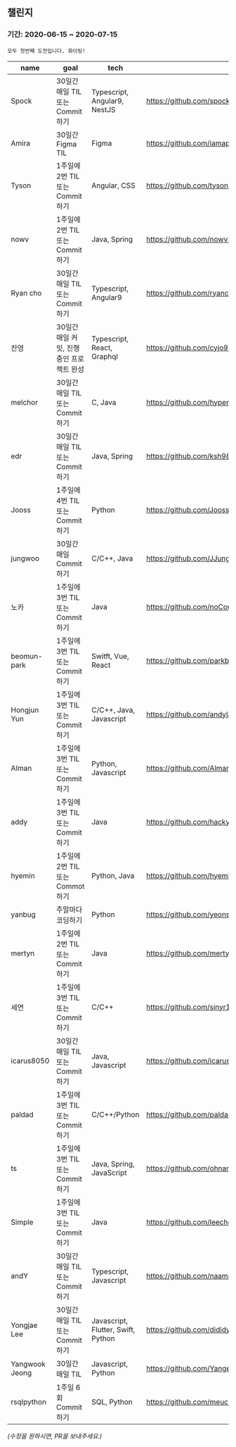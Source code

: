 ## 챌린지

### 기간: 2020-06-15 ~ 2020-07-15
    모두 첫번째 도전입니다. 화이팅!

| name | goal | tech | repo |
| ---- | ---- | ---- | ---- |
Spock | 30일간 매일 TIL 또는 Commit 하기 | Typescript, Angular9, NestJS | https://github.com/spock-mark1/til |
Amira | 30일간 Figma  TIL | Figma | https://github.com/iamappple/hello-world |
Tyson | 1주일에 2번 TIL 또는 Commit하기 | Angular, CSS | https://github.com/tyson444/TIL |
nowv | 1주일에 2번 TIL 또는 Commit하기 | Java, Spring | https://github.com/nowv30/SpringInActionTIL.git |
Ryan cho | 30일간 매일 TIL 또는 Commit 하기 | Typescript, Angular9 | https://github.com/ryancho/til |
찬영 | 30일간 매일 커밋, 진행중인 프로젝트 완성 | Typescript, React, Graphql | https://github.com/cyjo9603/chanyeong |
melchor | 30일간 매일 TIL 또는 Commit 하기 | C, Java | https://github.com/hypernova1/TIL |
edr | 30일간 매일 TIL 또는 Commit하기 | Java, Spring | https://github.com/ksh9891 |
Jooss | 1주일에 4번 TIL 또는 Commit하기 | Python | https://github.com/Jooss287/Development-log |
jungwoo | 30일간 매일 Commit하기 | C/C++, Java | https://github.com/JJungwoo |
노카 | 1주일에 3번 TIL 또는 Commit 하기 | Java | https://github.com/noCountJun |
beomun-park | 1주일에 3번 TIL 또는 Commit 하기 | Switft, Vue, React | https://github.com/parkbeomun/TIL |
Hongjun Yun | 1주일에 3번 TIL 또는 Commit 하기 | C/C++, Java, Javascript | https://github.com/andylang8445/2020_TIL_Project |
Alman | 1주일에 3번 TIL 또는 Commit 하기 | Python, Javascript | https://github.com/AlmanIsland/HelloIsland |
addy | 1주일에 3번 TIL 또는 Commit 하기 | Java | https://github.com/hackyeah039 |
hyemin | 1주일에 2번 TIL 또는 Commot 하기 | Python, Java | https://github.com/hyeminpark9105 |
yanbug | 주말마다 코딩하기 | Python | https://github.com/yeonseo/TransMath |
mertyn | 1주일에 2번 TIL 또는 Commit 하기 | Java | https://github.com/mertyn88/Algorithm |
세연 | 1주일에 3번 TIL 또는 Commit 하기 | C/C++ | https://github.com/sinyr119/tpdus |
icarus8050 | 30일간 매일 TIL 또는 Commit 하기 | Java, Javascript | https://github.com/icarus8050/TIL |
paldad | 1주일에 3번 TIL 또는 Commit 하기 | C/C++/Python | https://github.com/paldad111/til-study |
ts | 1주일에 3번 TIL 또는 Commit 하기 | Java, Spring, JavaScript | https://github.com/ohnamu/study |
Simple | 1주일에 3번 TIL 또는 Commit 하기 | Java | https://github.com/leechoongyon/leechoongyon.github.io |
andY | 30일간 매일 TIL 또는 Commit 하기 | Typescript, Javascript | https://github.com/naamoonoo |
Yongjae Lee | 30일간 매일 TIL 또는 Commit 하기 | Javascript, Flutter, Swift, Python | https://github.com/dididy/til | 
Yangwook Jeong | 30일간 매일 TIL | Javascript, Python | https://github.com/Yangeok/Today-I-learned
rsqlpython | 1주일 6회 Commit 하기 | SQL, Python | https://github.com/meucham11
_(수정을 원하시면, PR을 보내주세요.)_
